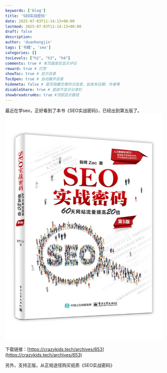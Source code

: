 ```yaml
---
keywords: ['blog']
title: 'SEO实战密码'
date: 2025-07-03T11:14:13+08:00
lastmod: 2025-07-03T11:14:13+08:00
draft: false
description: 
author: 'duanhongjin'
tags: ['书籍', 'seo']
categories: []
tocLevels: ["h2", "h3", "h4"]
comments: true # 本页面是否显示评论
reward: true # 打赏
showToc: true # 显示目录
TocOpen: true # 自动展开目录
hidemeta: false # 是否隐藏文章的元信息，如发布日期、作者等
disableShare: true # 底部不显示分享栏
showbreadcrumbs: true #顶部显示路径
---
```

最近在学seo，正好看到了本书《SEO实战密码》，已经出到第五版了。
![SEO实战密码 第五版](telegram-cloud-photo-size-5-6278324511610881486-y-1.jpg)

下载链接：[https://crazykids.tech/archives/653](https://crazykids.tech/archives/653)

另外，支持正版，从正规途径购买纸质《SEO实战密码》